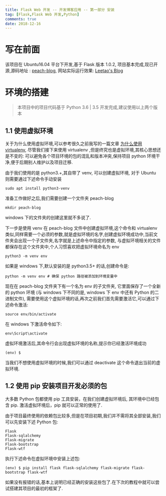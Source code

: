 ```yaml
---
title: Flask Web 开发 -- 开发博客应用 -- 第一部分 安装
tag: [Flask,Flask Web 开发,Python]
comments: true
date: 2018-12-16
---
```




# 写在前面

该项目在 Ubuntu16.04 平台下开发,基于 Flask 版本 1.0.2, 项目基本完成,现已开源,源码地址 : [peach-blog](https://github.com/lt94/peach-blog.git), 网站实际运行效果: [Leetao's Blog](http:www.leetao94.cn)

# 环境的搭建

> 本项目中的项目代码基于 Python 3.6 | 3.5 开发完成,建议使用以上两个版本

## 1.1 使用虚拟环境

关于为什么使用虚拟环境,可以参考很久之前我写的一篇文章 [为什么使用virtualenv](http://www.leetao94.cn/post/16), 尽管我们接下来使用 virtualenv ,但是终究也是虚拟环境,其核心思想还是不变的: 可以避免各个项目环境的包的混乱和版本冲突,保持项目 python 环境干净,便于后期别人维护以及项目迁移.

由于我们使用的是 python3.+,其自带了 venv, 可以创建虚拟环境, 对于 Ubuntu 则需要通过下述命令手动安装

```
sudo apt install python3-venv
```

准备工作做好之后,我们需要创建一个文件夹 peach-blog

```
mkdir peach-blog
```

windows 下的文件夹的创建这里就不多说了. 

下一步是使用 venv 在 peach-blog 文件中创建虚拟环境,这个命令和 virtualenv 类似,同样需要一个必须的参数,就是虚拟环境的名字,创建虚拟环境成功中,当前文件夹会出现一个子文件夹,名字就是上述命令中指定的参数, 与虚拟环境相关的文件都保存在这个文件夹中,个人习惯喜欢把虚拟环境命名为 env

```
python3 -m venv env
```

如果是 windows 下,默认安装的是 python3.5+ 的话,创建命令是:


```
python -m venv env # 确保 python 路径被添加到环境变量中
```

现在在 peach-blog 文件夹下有一个名为 env 的子文件夹, 它里面保存了一个全新的 python 环境 (与 windows 下不同的是, windows 下 env 中还有 Python 的二进制文件), 需要使用这个虚拟环境的话,再次之前我们首先需要激活它,可以通过下述命令激活:

```
source env/bin/activate
```

在 windows 下激活命令如下:

```
env\Script\activate
```

虚拟环境激活后,其命令行会出现虚拟环境的名称,提示你已经激活环境成功

```
(env) $
```

当我们不想使用虚拟环境的时候,我们可以通过 deactivate 这个命令退出当前的虚拟环境.

## 1.2 使用 pip 安装项目开发必须的包

大多数 Python 包都使用 pip 工具安装，在我们创建虚拟环境后, 其环境中已经包含 pip. 激活虚拟环境后，pip 就可以正常的使用了.

由于项目最终使用的依赖包比较多,但是在项目初期,我们并不需将其全部安装,我们可以先安装下述 Python 包:

```
Flask
Flask-sqlalchemy
Flask-migrate
Flask-bootstrap
Flask-wtf
```

执行下述命令在虚拟环境中安装上述包:

```
(env) $ pip install flask flask-sqlalchemy flask-migrate flask-bootstrap flask-wtf
```

如果没有报错的话,基本上说明已经正确的安装这些包了.在下次的教程中就可以尝试搭建其项目的最初的框架了.